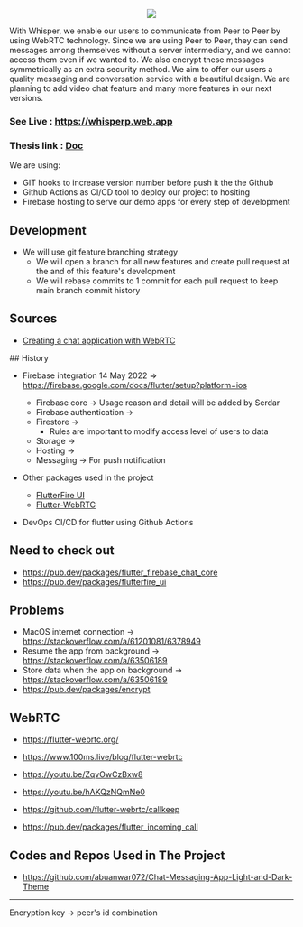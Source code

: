 <p align="center">
  <img src="https://i.hizliresim.com/nkjc885.png">
</p>

With  Whisper,  we  enable  our  users  to  communicate  from Peer to Peer by  using WebRTC technology. Since we are using Peer to Peer, they can send messages among themselves without a server intermediary, and we cannot access them even if we wanted to. We also encrypt these messages  symmetrically  as  an  extra  security  method. We  aim  to  offer  our  users  a  quality messaging and conversation service with a beautiful design. We are planning to add video chat feature and many more features in our next versions.


### See Live : https://whisperp.web.app

### Thesis link :  [Doc](https://drive.google.com/file/d/11fl197PJLVTyx-urz1BGn8eh2e4JQdFE/view?usp=sharing)

We are using:

- GIT hooks to increase version number before push it the the Github
- Github Actions as CI/CD tool to deploy our project to hositing
- Firebase hosting to serve our demo apps for every step of development


## Development

- We will use git feature branching strategy
  - We will open a branch for all new features and create pull request at the and of this feature's development
  - We will rebase commits to 1 commit for each pull request to keep main branch commit history


## Sources

- [Creating a chat application with WebRTC](https://blog.logrocket.com/creating-chat-application-with-webrtc/)

## History

- Firebase integration 14 May 2022 => https://firebase.google.com/docs/flutter/setup?platform=ios

  - Firebase core -> Usage reason and detail will be added by Serdar
  - Firebase authentication ->
  - Firestore ->
    - Rules are important to modify access level of users to data
  - Storage ->
  - Hosting ->
  - Messaging -> For push notification

- Other packages used in the project

  - [FlutterFire UI](https://pub.dev/packages/flutterfire_ui)
  - [Flutter-WebRTC](https://pub.dev/packages/flutter_webrtc)

- DevOps CI/CD for flutter using Github Actions


## Need to check out

- https://pub.dev/packages/flutter_firebase_chat_core
- https://pub.dev/packages/flutterfire_ui

## Problems

- MacOS internet connection -> https://stackoverflow.com/a/61201081/6378949
- Resume the app from background -> https://stackoverflow.com/a/63506189
- Store data when the app on background -> https://stackoverflow.com/a/63506189
- https://pub.dev/packages/encrypt

## WebRTC

- https://flutter-webrtc.org/
- https://www.100ms.live/blog/flutter-webrtc
- https://youtu.be/ZqvOwCzBxw8
- https://youtu.be/hAKQzNQmNe0

- https://github.com/flutter-webrtc/callkeep
- https://pub.dev/packages/flutter_incoming_call

## Codes and Repos Used in The Project

- https://github.com/abuanwar072/Chat-Messaging-App-Light-and-Dark-Theme

---

Encryption key -> peer's id combination

